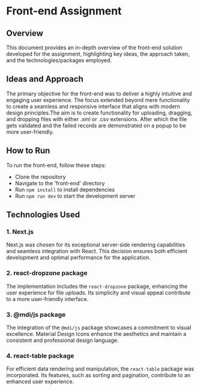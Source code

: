 # Front-end Assignment

## Overview
This document provides an in-depth overview of the front-end solution developed for the assignment, highlighting key ideas, the approach taken, and the technologies/packages employed.

## Ideas and Approach
The primary objective for the front-end was to deliver a highly intuitive and engaging user experience. The focus extended beyond mere functionality to create a seamless and responsive interface that aligns with modern design principles.The aim is to create functionality for uploading, dragging, and dropping files with either .xml or .csv extensions. After which the file gets validated and the failed records are demonstrated on a popup to be more user-friendly.


## How to Run
To run the front-end, follow these steps:
- Clone the repository
- Navigate to the 'front-end' directory
- Run `npm install` to install dependencies
- Run `npm run dev` to start the development server


## Technologies Used

### 1. Next.js
Next.js was chosen for its exceptional server-side rendering capabilities and seamless integration with React. This decision ensures both efficient development and optimal performance for the application.

### 2. react-dropzone package
The implementation includes the `react-dropzone` package, enhancing the user experience for file uploads. Its simplicity and visual appeal contribute to a more user-friendly interface.

### 3. @mdi/js package
The integration of the `@mdi/js` package showcases a commitment to visual excellence. Material Design Icons enhance the aesthetics and maintain a consistent and professional design language.

### 4. react-table package
For efficient data rendering and manipulation, the `react-table` package was incorporated. Its features, such as sorting and pagination, contribute to an enhanced user experience.
